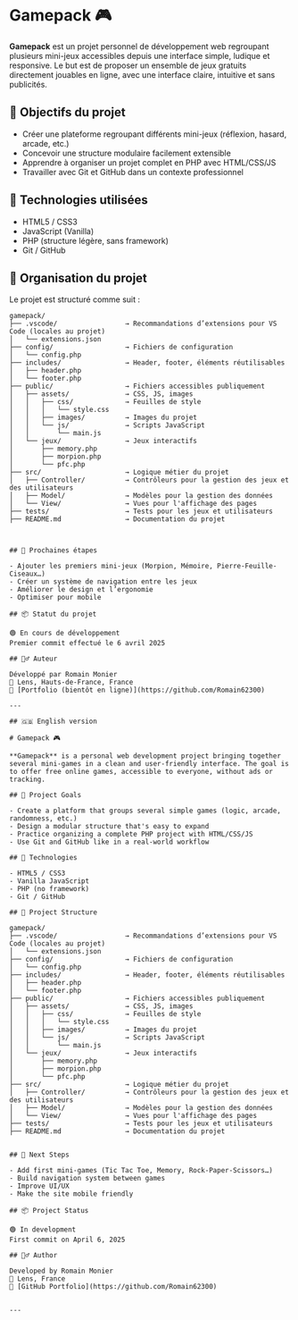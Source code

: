 # Gamepack 🎮

**Gamepack** est un projet personnel de développement web regroupant plusieurs mini-jeux accessibles depuis une interface simple, ludique et responsive. Le but est de proposer un ensemble de jeux gratuits directement jouables en ligne, avec une interface claire, intuitive et sans publicités.

## 🎯 Objectifs du projet

- Créer une plateforme regroupant différents mini-jeux (réflexion, hasard, arcade, etc.)
- Concevoir une structure modulaire facilement extensible
- Apprendre à organiser un projet complet en PHP avec HTML/CSS/JS
- Travailler avec Git et GitHub dans un contexte professionnel

## 🔧 Technologies utilisées

- HTML5 / CSS3  
- JavaScript (Vanilla)  
- PHP (structure légère, sans framework)  
- Git / GitHub  

## 🧠 Organisation du projet

Le projet est structuré comme suit :

```plaintext
gamepack/
├── .vscode/                 → Recommandations d’extensions pour VS Code (locales au projet)
│   └── extensions.json
├── config/                  → Fichiers de configuration
│   └── config.php
├── includes/                → Header, footer, éléments réutilisables
│   ├── header.php
│   └── footer.php
├── public/                  → Fichiers accessibles publiquement
│   ├── assets/              → CSS, JS, images
│   │   ├── css/             → Feuilles de style
│   │   │   └── style.css
│   │   ├── images/          → Images du projet
│   │   └── js/              → Scripts JavaScript
│   │       └── main.js
│   └── jeux/                → Jeux interactifs
│       ├── memory.php
│       ├── morpion.php
│       └── pfc.php
├── src/                     → Logique métier du projet
│   ├── Controller/          → Contrôleurs pour la gestion des jeux et des utilisateurs
│   ├── Model/               → Modèles pour la gestion des données
│   └── View/                → Vues pour l'affichage des pages
├── tests/                   → Tests pour les jeux et utilisateurs
├── README.md                → Documentation du projet



## 🚀 Prochaines étapes

- Ajouter les premiers mini-jeux (Morpion, Mémoire, Pierre-Feuille-Ciseaux…)
- Créer un système de navigation entre les jeux
- Améliorer le design et l’ergonomie
- Optimiser pour mobile

## 📦 Statut du projet

🟢 En cours de développement  
Premier commit effectué le 6 avril 2025

## 🙋‍♂️ Auteur

Développé par Romain Monier  
📍 Lens, Hauts-de-France, France  
💼 [Portfolio (bientôt en ligne)](https://github.com/Romain62300)

---

## 🇬🇧 English version

# Gamepack 🎮

**Gamepack** is a personal web development project bringing together several mini-games in a clean and user-friendly interface. The goal is to offer free online games, accessible to everyone, without ads or tracking.

## 🎯 Project Goals

- Create a platform that groups several simple games (logic, arcade, randomness, etc.)
- Design a modular structure that's easy to expand
- Practice organizing a complete PHP project with HTML/CSS/JS
- Use Git and GitHub like in a real-world workflow

## 🔧 Technologies

- HTML5 / CSS3  
- Vanilla JavaScript  
- PHP (no framework)  
- Git / GitHub  

## 🧠 Project Structure

gamepack/
├── .vscode/                 → Recommandations d’extensions pour VS Code (locales au projet)
│   └── extensions.json
├── config/                  → Fichiers de configuration
│   └── config.php
├── includes/                → Header, footer, éléments réutilisables
│   ├── header.php
│   └── footer.php
├── public/                  → Fichiers accessibles publiquement
│   ├── assets/              → CSS, JS, images
│   │   ├── css/             → Feuilles de style
│   │   │   └── style.css
│   │   ├── images/          → Images du projet
│   │   └── js/              → Scripts JavaScript
│   │       └── main.js
│   └── jeux/                → Jeux interactifs
│       ├── memory.php
│       ├── morpion.php
│       └── pfc.php
├── src/                     → Logique métier du projet
│   ├── Controller/          → Contrôleurs pour la gestion des jeux et des utilisateurs
│   ├── Model/               → Modèles pour la gestion des données
│   └── View/                → Vues pour l'affichage des pages
├── tests/                   → Tests pour les jeux et utilisateurs
├── README.md                → Documentation du projet


## 🚀 Next Steps

- Add first mini-games (Tic Tac Toe, Memory, Rock-Paper-Scissors…)
- Build navigation system between games
- Improve UI/UX
- Make the site mobile friendly

## 📦 Project Status

🟢 In development  
First commit on April 6, 2025

## 🙋‍♂️ Author

Developed by Romain Monier  
📍 Lens, France  
💼 [GitHub Portfolio](https://github.com/Romain62300)


---


